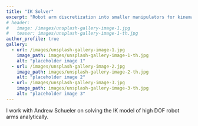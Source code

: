 ```yaml
---
title: "IK Solver"
excerpt: "Robot arm discretization into smaller manipulators for kinematic modeling."
# header:
#   image: /images/unsplash-gallery-image-1.jpg
#   teaser: images/unsplash-gallery-image-1-th.jpg
author_profile: true
gallery:
  - url: /images/unsplash-gallery-image-1.jpg
    image_path: images/unsplash-gallery-image-1-th.jpg
    alt: "placeholder image 1"
  - url: /images/unsplash-gallery-image-2.jpg
    image_path: images/unsplash-gallery-image-2-th.jpg
    alt: "placeholder image 2"
  - url: /images/unsplash-gallery-image-3.jpg
    image_path: images/unsplash-gallery-image-3-th.jpg
    alt: "placeholder image 3"
---
```


I work with Andrew Schueler on solving the IK model of high DOF robot arms analytically.
